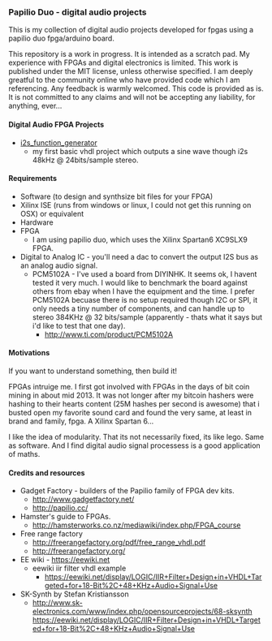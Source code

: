 ### Papilio Duo - digital audio projects
This is my collection of digital audio projects developed for fpgas using a papilio duo fpga/arduino board. 

This repository is a work in progress. It is intended as a scratch pad. My experience with FPGAs and digital electronics is limited. This work is published under the MIT license, unless otherwise specified. I am deeply greatful to the community online who have provided code which I am referencing. Any feedback is warmly welcomed. This code is provided as is. It is not committed to any claims and will not be accepting any liability, for anything, ever... 

#### Digital Audio FPGA Projects
* [i2s_function_generator](https://github.com/newdigate/papilio_duo_i2s/tree/master/i2s_function_generator "basic i2s function generator") 
  * my first basic vhdl project which outputs a sine wave though i2s 48kHz @ 24bits/sample stereo. 

#### Requirements
* Software (to design and synthsize bit files for your FPGA)
 * Xilinx ISE (runs from windows or linux, I could not get this running on OSX) or equivalent 
* Hardware
 * FPGA
   * I am using papilio duo, which uses the Xilinx Spartan6 XC9SLX9 FPGA.
 * Digital to Analog IC - you'll need a dac to convert the output I2S bus as an analog audio signal.
   * PCM5102A - I've used a board from DIYINHK. It seems ok, I havent tested it very much. I would like to benchmark the board against others from ebay when I have the equipment and the time. I prefer PCM5102A becuase there is no setup required though I2C or SPI, it only needs a tiny number of components, and can handle up to stereo 384KHz @ 32 bits/sample (apparently - thats what it says but i'd like to test that one day).
     * http://www.ti.com/product/PCM5102A

#### Motivations
If you want to understand something, then build it! 

FPGAs intruige me. I first got involved with FPGAs in the days of bit coin mining in about mid 2013. It was not longer after my bitcoin hashers were hashing to their hearts content (25M hashes per second is awesome) that i busted open my favorite sound card and found the very same, at least in brand and family, fpga. A Xilinx Spartan 6...

I like the idea of modularity. That its not necessarily fixed, its like lego. Same as software. And I find digital audio signal processess is a good application of maths.  

  
#### Credits and resources
* Gadget Factory - builders of the Papilio family of FPGA dev kits.
  * http://www.gadgetfactory.net/
  * http://papilio.cc/
* Hamster's guide to FPGAs. 
  * http://hamsterworks.co.nz/mediawiki/index.php/FPGA_course
* Free range factory
  * http://freerangefactory.org/pdf/free_range_vhdl.pdf
  * http://freerangefactory.org/
* EE wiki - https://eewiki.net
  * eewiki iir filter vhdl example
    * https://eewiki.net/display/LOGIC/IIR+Filter+Design+in+VHDL+Targeted+for+18-Bit%2C+48+KHz+Audio+Signal+Use 
* SK-Synth by Stefan Kristiansson
  * http://www.sk-electronics.com/www/index.php/opensourceprojects/68-sksynth
https://eewiki.net/display/LOGIC/IIR+Filter+Design+in+VHDL+Targeted+for+18-Bit%2C+48+KHz+Audio+Signal+Use

